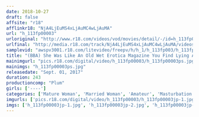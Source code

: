 ```yaml
---
date: 2018-10-27
draft: false
affsite: "r18"
afflinkr18: "NjA4LjEuMS4xLjAuMC4wLjAuMA"
url: "h_113fp00003"
urloriginal: "http://www.r18.com/videos/vod/movies/detail/-/id=h_113fp00003"
urlfinal: "http://media.r18.com/track/NjA4LjEuMS4xLjAuMC4wLjAuMA/videos/vod/movies/detail/-/id=h_113fp00003"
samplevid: "awspv3001.r18.com/litevideo/freepv/h/h_1/h_113fp003/h_113fp003_dmb_w.mp4"
title: "(BBA) She Was Like An Old Wet Erotica Magazine You Find Lying Around On A Construction Site That You Use For Masturbation These Horny Mature Woman Babes These 30 Forty-Something, Fifty-Something, And Sixty-Something Ladies Are Showing Themselves Off In Ways They Would Never Want Their Husbands Or Sons To See"
mainimgurl: "pics.r18.com/digital/video/h_113fp00003/h_113fp00003ps.jpg"
mainimgs: "h_113fp00003ps.jpg"
releasedate: "Sept. 01, 2017"
duration: 243
productioncomp: "Plum"
girls: ['----']
categories: ['Mature Woman', 'Married Woman', 'Amateur', 'Masturbation', 'Sex Toys', 'Over 4 Hours']
imgurls: ['pics.r18.com/digital/video/h_113fp00003/h_113fp00003jp-1.jpg', 'pics.r18.com/digital/video/h_113fp00003/h_113fp00003jp-2.jpg', 'pics.r18.com/digital/video/h_113fp00003/h_113fp00003jp-3.jpg', 'pics.r18.com/digital/video/h_113fp00003/h_113fp00003jp-4.jpg', 'pics.r18.com/digital/video/h_113fp00003/h_113fp00003jp-5.jpg', 'pics.r18.com/digital/video/h_113fp00003/h_113fp00003jp-6.jpg', 'pics.r18.com/digital/video/h_113fp00003/h_113fp00003jp-7.jpg', 'pics.r18.com/digital/video/h_113fp00003/h_113fp00003jp-8.jpg', 'pics.r18.com/digital/video/h_113fp00003/h_113fp00003jp-9.jpg', 'pics.r18.com/digital/video/h_113fp00003/h_113fp00003jp-10.jpg', 'pics.r18.com/digital/video/h_113fp00003/h_113fp00003jp-11.jpg', 'pics.r18.com/digital/video/h_113fp00003/h_113fp00003jp-12.jpg', 'pics.r18.com/digital/video/h_113fp00003/h_113fp00003jp-13.jpg', 'pics.r18.com/digital/video/h_113fp00003/h_113fp00003jp-14.jpg', 'pics.r18.com/digital/video/h_113fp00003/h_113fp00003jp-15.jpg', 'pics.r18.com/digital/video/h_113fp00003/h_113fp00003jp-16.jpg', 'pics.r18.com/digital/video/h_113fp00003/h_113fp00003jp-17.jpg', 'pics.r18.com/digital/video/h_113fp00003/h_113fp00003jp-18.jpg', 'pics.r18.com/digital/video/h_113fp00003/h_113fp00003jp-19.jpg', 'pics.r18.com/digital/video/h_113fp00003/h_113fp00003jp-20.jpg']
imgs: ['h_113fp00003jp-1.jpg', 'h_113fp00003jp-2.jpg', 'h_113fp00003jp-3.jpg', 'h_113fp00003jp-4.jpg', 'h_113fp00003jp-5.jpg', 'h_113fp00003jp-6.jpg', 'h_113fp00003jp-7.jpg', 'h_113fp00003jp-8.jpg', 'h_113fp00003jp-9.jpg', 'h_113fp00003jp-10.jpg', 'h_113fp00003jp-11.jpg', 'h_113fp00003jp-12.jpg', 'h_113fp00003jp-13.jpg', 'h_113fp00003jp-14.jpg', 'h_113fp00003jp-15.jpg', 'h_113fp00003jp-16.jpg', 'h_113fp00003jp-17.jpg', 'h_113fp00003jp-18.jpg', 'h_113fp00003jp-19.jpg', 'h_113fp00003jp-20.jpg']
---
```


